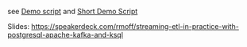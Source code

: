see [Demo script](postgres-debezium-ksql-elasticsearch-docker.adoc) and [Short Demo Script](postgres-debezium-ksql-elasticsearch-docker-short.adoc)

Slides: https://speakerdeck.com/rmoff/streaming-etl-in-practice-with-postgresql-apache-kafka-and-ksql
